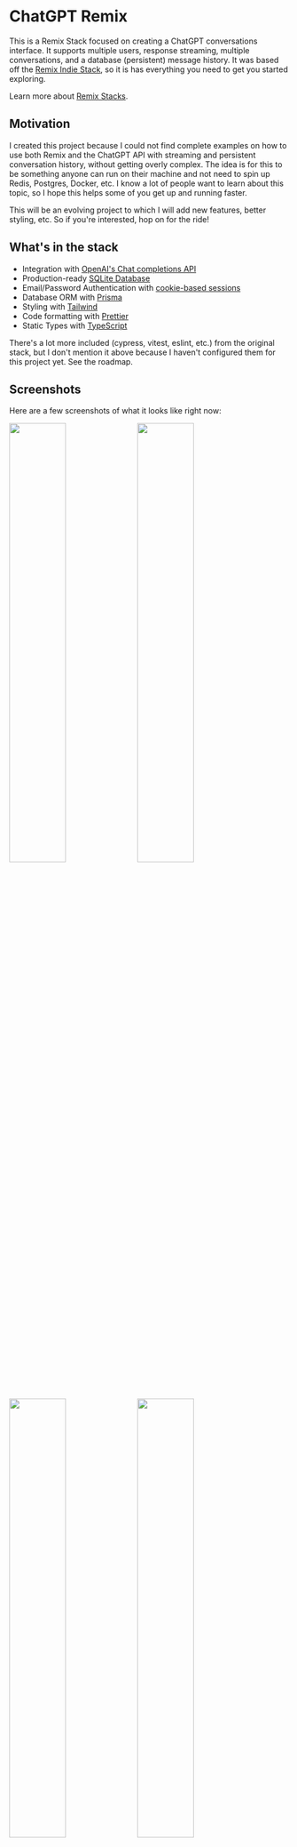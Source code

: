 # ChatGPT Remix

This is a Remix Stack focused on creating a ChatGPT conversations interface. It supports multiple users, response streaming, multiple conversations, and a database (persistent) message history. It was based off the [Remix Indie Stack](https://github.com/remix-run/indie-stack), so it is has everything you need to get you started exploring.

Learn more about [Remix Stacks](https://remix.run/stacks).

## Motivation

I created this project because I could not find complete examples on how to use both Remix and the ChatGPT API with streaming and persistent conversation history, without getting overly complex. The idea is for this to be something anyone can run on their machine and not need to spin up Redis, Postgres, Docker, etc. I know a lot of people want to learn about this topic, so I hope this helps some of you get up and running faster.

This will be an evolving project to which I will add new features, better styling, etc. So if you're interested, hop on for the ride!

## What's in the stack

- Integration with [OpenAI's Chat completions API](https://platform.openai.com/docs/guides/chat)
- Production-ready [SQLite Database](https://sqlite.org)
- Email/Password Authentication with [cookie-based sessions](https://remix.run/utils/sessions#md-createcookiesessionstorage)
- Database ORM with [Prisma](https://prisma.io)
- Styling with [Tailwind](https://tailwindcss.com/)
- Code formatting with [Prettier](https://prettier.io)
- Static Types with [TypeScript](https://typescriptlang.org)

There's a lot more included (cypress, vitest, eslint, etc.) from the original stack, but I don't mention it above because I haven't configured them for this project yet. See the roadmap.

## Screenshots

Here are a few screenshots of what it looks like right now:

<p float="left">
  <img src="https://perezcarreno.com/wp-content/uploads/2023/03/chatgpt-remix-1.png" width="45%" />
  <img src="https://perezcarreno.com/wp-content/uploads/2023/03/chatgpt-remix-2.png" width="45%" />
  <img src="https://perezcarreno.com/wp-content/uploads/2023/03/chatgpt-remix-3.png" width="45%" />
  <img src="https://perezcarreno.com/wp-content/uploads/2023/03/chatgpt-remix-4.png" width="45%" />
</p>

## Development

- Get a free API key at [OpenAI](https://platform.openai.com/account/api-keys)

- Install dependencies

  ```sh
  npm install
  ```

- Initialize the project

  ```sh
  npx remix init
  ```

  - Copy .env.example to .env and change the SESSION_SECRET to something different

  ```sh
  DATABASE_URL="file:./data.db?connection_limit=1"
  SESSION_SECRET="super-duper-s3cret"
  ```

- Initial setup:

  ```sh
  npm run setup
  ```

- Add your API Key as an environment variable

  ```sh
  export OPENAI_API_KEY=sk-XXXXXXXXXXXXXXXXXXXX
  ```

- Start dev server:

  ```sh
  npm run dev
  ```

This starts your app in development mode, rebuilding assets on file changes.

The database seed script creates a new user with some data you can use to get started:

- Email: `test@account.com`
- Password: `1q2w3e4r`

### Relevant code:

This is a basic implementation of a ChatGPT conversations interface, but it's a good example of how you can build a full stack app with Prisma and Remix. The main functionality is creating users, logging in and out, and creating and deleting conversations that interact with the ChatGPT API. You can change the system message to have it follow your desired personality.

- creating users, and logging in and out [./app/models/user.server.ts](./app/models/user.server.ts)
- user sessions, and verifying them [./app/session.server.ts](./app/session.server.ts)
- creating, and deleting conversations [./app/models/conversation.server.ts](./app/models/conversation.server.ts)
- creating, and deleting messages [./app/models/message.server.ts](./app/models/message.server.ts)
- show messages inside a conversation and create new messages [./app/conversations/conversationId.tsx](./app/conversations/conversationId.tsx)
- interact with the ChatGPT API [./app/routes/completion.tsx](./app/routes/completion.tsx)

## Roadmap

- [x] Integrate streaming responses from the ChatGPT API
- [x] Keep persistent message history for each user and conversation in the database
- [ ] Styling enhancements
- [ ] System message UI
- [ ] Support for embeddings
- [ ] Support for AWS DynamoDB database and AWS hosting
- [ ] Support for Cloudflare Workers and Durable Objects/KV
- [ ] Include unit tests

### Type Checking

This project uses TypeScript. It's recommended to get TypeScript set up for your editor to get a really great in-editor experience with type checking and auto-complete. To run type checking across the whole project, run `npm run typecheck`.

### Formatting

We use [Prettier](https://prettier.io/) for auto-formatting in this project. It's recommended to install an editor plugin (like the [VSCode Prettier plugin](https://marketplace.visualstudio.com/items?itemName=esbenp.prettier-vscode)) to get auto-formatting on save. There's also a `npm run format` script you can run to format all files in the project.

## License

Distributed under the MIT License. See `LICENSE.txt` for more information.

## Contact

Armando J. Perez-Carreno - [@perezcarreno](https://twitter.com/perezcarreno)

Project Link: [https://github.com/perezcarreno/chatgpt-remix](https://github.com/perezcarreno/chatgpt-remix)

## Acknowledgments

A huge shoutout to these wonderful people and teams, without which none of this could be possible.

- [Remix](https://github.com/remix-run)
- [OpenAI](https://github.com/openai)
- [Joel (waylaidwanderer)](https://github.com/waylaidwanderer/node-chatgpt-api)
- [Travis Fischer](https://github.com/transitive-bullshit)
- [Sergio Xalambri](https://github.com/sergiodxa)
